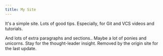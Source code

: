 ```yaml
---
title: My Site
---
```


It's a simple site.
Lots of good tips.
Especially, for Git and VCS videos and tutorials.

And lots of extra paragraphs and sections..
Maybe a lot of ponies and unicorns.
Stay for the thought-leader insight.
Removed by the origin site for the last update.
